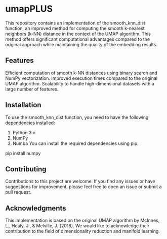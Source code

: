 # umapPLUS

This repository contains an implementation of the smooth_knn_dist function, an improved method for computing the smooth k-nearest neighbors (k-NN) distance in the context of the UMAP algorithm. This method offers significant computational advantages compared to the original approach while maintaining the quality of the embedding results.

## Features

Efficient computation of smooth k-NN distances using binary search and NumPy vectorization.
Improved execution times compared to the original UMAP algorithm.
Scalability to handle high-dimensional datasets with a large number of features.

## Installation

To use the smooth_knn_dist function, you need to have the following dependencies installed:

1. Python 3.x
2. NumPy
3. Numba
You can install the required dependencies using pip:

pip install numpy

## Contributing

Contributions to this project are welcome. If you find any issues or have suggestions for improvement, please feel free to open an issue or submit a pull request.

## Acknowledgments

This implementation is based on the original UMAP algorithm by McInnes, L., Healy, J., & Melville, J. (2018). We would like to acknowledge their contribution to the field of dimensionality reduction and manifold learning.
